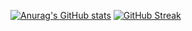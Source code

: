 [![Anurag's GitHub stats](https://github-readme-stats.vercel.app/api?username=adhishrayas)](https://github.com/anuraghazra/github-readme-stats)
[![GitHub Streak](https://github-readme-streak-stats.herokuapp.com/?user=adhishrayas)](https://git.io/streak-stats)
